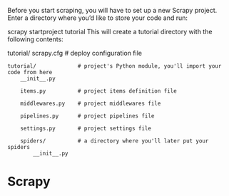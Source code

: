 Before you start scraping, you will have to set up a new Scrapy project. Enter a directory where you’d like to store your code and run:

scrapy startproject tutorial
This will create a tutorial directory with the following contents:

tutorial/
    scrapy.cfg            # deploy configuration file

    tutorial/             # project's Python module, you'll import your code from here
        __init__.py

        items.py          # project items definition file

        middlewares.py    # project middlewares file

        pipelines.py      # project pipelines file

        settings.py       # project settings file

        spiders/          # a directory where you'll later put your spiders
            __init__.py
# Scrapy
